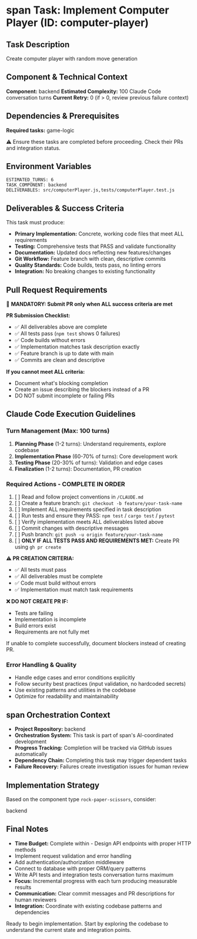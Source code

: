 # span Task: Implement Computer Player (ID: computer-player)

## Task Description
Create computer player with random move generation

## Component & Technical Context
**Component:** backend
**Estimated Complexity:** 100 Claude Code conversation turns
**Current Retry:** 0 (if > 0, review previous failure context)

## Dependencies & Prerequisites
**Required tasks:** game-logic

⚠️ Ensure these tasks are completed before proceeding. Check their PRs and integration status.

## Environment Variables
```
ESTIMATED_TURNS: 6
TASK_COMPONENT: backend
DELIVERABLES: src/computerPlayer.js,tests/computerPlayer.test.js
```

## Deliverables & Success Criteria
This task must produce:
- **Primary Implementation:** Concrete, working code files that meet ALL requirements
- **Testing:** Comprehensive tests that PASS and validate functionality  
- **Documentation:** Updated docs reflecting new features/changes
- **Git Workflow:** Feature branch with clean, descriptive commits
- **Quality Standards:** Code builds, tests pass, no linting errors
- **Integration:** No breaking changes to existing functionality

## Pull Request Requirements
🚨 **MANDATORY: Submit PR only when ALL success criteria are met**

**PR Submission Checklist:**
- ✅ All deliverables above are complete
- ✅ All tests pass (`npm test` shows 0 failures)
- ✅ Code builds without errors
- ✅ Implementation matches task description exactly
- ✅ Feature branch is up to date with main
- ✅ Commits are clean and descriptive

**If you cannot meet ALL criteria:**
- Document what's blocking completion
- Create an issue describing the blockers instead of a PR
- DO NOT submit incomplete or failing PRs

## Claude Code Execution Guidelines

### Turn Management (Max: 100 turns)
1. **Planning Phase** (1-2 turns): Understand requirements, explore codebase
2. **Implementation Phase** (60-70% of turns): Core development work
3. **Testing Phase** (20-30% of turns): Validation and edge cases  
4. **Finalization** (1-2 turns): Documentation, PR creation

### Required Actions - COMPLETE IN ORDER
1. [ ] Read and follow project conventions in `/CLAUDE.md`
2. [ ] Create a feature branch: `git checkout -b feature/your-task-name`
3. [ ] Implement ALL requirements specified in task description
4. [ ] Run tests and ensure they PASS: `npm test` / `cargo test` / `pytest`
5. [ ] Verify implementation meets ALL deliverables listed above
6. [ ] Commit changes with descriptive messages
7. [ ] Push branch: `git push -u origin feature/your-task-name`
8. [ ] **ONLY IF ALL TESTS PASS AND REQUIREMENTS MET:** Create PR using `gh pr create`

**⚠️ PR CREATION CRITERIA:**
- ✅ All tests must pass
- ✅ All deliverables must be complete
- ✅ Code must build without errors
- ✅ Implementation must match task requirements

**❌ DO NOT CREATE PR IF:**
- Tests are failing
- Implementation is incomplete
- Build errors exist
- Requirements are not fully met

If unable to complete successfully, document blockers instead of creating PR.

### Error Handling & Quality
- Handle edge cases and error conditions explicitly
- Follow security best practices (input validation, no hardcoded secrets)
- Use existing patterns and utilities in the codebase
- Optimize for readability and maintainability

## span Orchestration Context
- **Project Repository:** backend
- **Orchestration System:** This task is part of span's AI-coordinated development
- **Progress Tracking:** Completion will be tracked via GitHub issues automatically
- **Dependency Chain:** Completing this task may trigger dependent tasks
- **Failure Recovery:** Failures create investigation issues for human review

## Implementation Strategy
Based on the component type `rock-paper-scissors`, consider:

backend

## Final Notes
- **Time Budget:** Complete within - Design API endpoints with proper HTTP methods
- Implement request validation and error handling
- Add authentication/authorization middleware
- Connect to database with proper ORM/query patterns
- Write API tests and integration tests conversation turns maximum
- **Focus:** Incremental progress with each turn producing measurable results
- **Communication:** Clear commit messages and PR descriptions for human reviewers
- **Integration:** Coordinate with existing codebase patterns and dependencies

Ready to begin implementation. Start by exploring the codebase to understand the current state and integration points.
